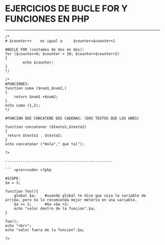 # EJERCICIOS DE BUCLE FOR Y FUNCIONES EN PHP

* * *

``` <pre><code> <?php
/*
# $counter++    es igual a     $counter=$counter+1

#BUCLE FOR (contamos de dos en dos):
for ($counter=0; $counter < 10; $counter=$counter+2)
{
        echo $counter;
}
*/

/*
#FUNCIONES:
function suma ($num1,$num2,)  
{
    return $num1 +$num2;
}
echo suma (1,2);
*/

#FUNCION QUE CONCATENE DOS CADENAS: (DOS TEXTOS QUE LOS UNES)

function concatenar ($texto1,$texto2)
{
 return $texto1 . $texto2;
}
echo concatenar ("Hola"," que tal");

?>

-------------------------------------------------

``` <pre><code> <?php

#SCOPE:
$a = 3;

function foo(){
    global $a;    #usando global te dice que coja la variable de arriba, pero no lo recomienda mejor meterlo en una variable.
    $a += 2;      #$a =$a +2;
    echo "valor dentro de la funcion".$a;
}

foo();
echo "<br>";
echo "valor fuera de la funcion".$a;

?>
